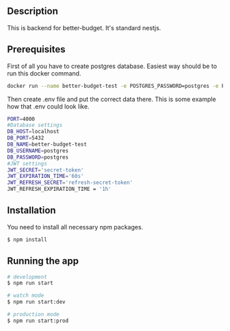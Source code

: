 ## Description
This is backend for better-budget. It's standard nestjs.

## Prerequisites
First of all you have to create postgres database. Easiest way should be to run this docker command.

```bash
docker run --name better-budget-test -e POSTGRES_PASSWORD=postgres -e POSTGRES_DB=better-budget-test -p 5432:5432 -d postgres
```

Then create .env file and put the correct data there. This is some example how that .env could look like.

```bash
PORT=4000
#Database settings
DB_HOST=localhost
DB_PORT=5432
DB_NAME=better-budget-test
DB_USERNAME=postgres
DB_PASSWORD=postgres
#JWT settings
JWT_SECRET='secret-token'
JWT_EXPIRATION_TIME='60s'
JWT_REFRESH_SECRET='refresh-secret-token'
JWT_REFRESH_EXPIRATION_TIME = '1h'
```

## Installation
You need to install all necessary npm packages.

```bash
$ npm install
```

## Running the app

```bash
# development
$ npm run start

# watch mode
$ npm run start:dev

# production mode
$ npm run start:prod
```
